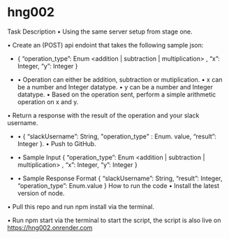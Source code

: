 # hng002
Task Description
• Using the same server setup from stage one.

• Create an (POST) api endoint that takes the following sample json:

- { “operation_type”: Enum <addition | subtraction | multiplication> , “x”: Integer, “y”: Integer }

-
  • Operation can either be addition, subtraction or mutiplication.
  • x can be a number and Integer datatype.
  • y can be a number and Integer datatype.
• Based on the operation sent, perform a simple arithmetic operation on x and y.

• Return a response with the result of the operation and your slack username.

- • { “slackUsername”: String, "operation_type" : Enum. value, “result”: Integer }.
• Push to GitHub.

- • Sample Input { “operation_type”: Enum <addition | subtraction | multiplication> , “x”: Integer, “y”: Integer }
- • Sample Response Format { “slackUsername”: String, “result”: Integer, “operation_type”: Enum.value }
How to run the code
• Install the latest version of node.

• Pull this repo and run npm install via the terminal.

• Run npm start via the terminal to start the script, the script is also live on https://hng002.onrender.com
